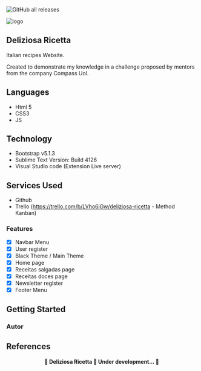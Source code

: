 <img alt="GitHub all releases" src="https://img.shields.io/github/downloads/wendelschimitz10/Deliziosa-Ricetta/total?logoColor=red&style=social"> 

![logo](https://user-images.githubusercontent.com/98092597/152608740-8c2aba32-4e03-4d2c-8809-cecf3dfbc3d8.png)

## Deliziosa Ricetta
Italian recipes Website.

Created to demonstrate my knowledge in a challenge proposed by mentors from the company Compass Uol.

## Languages
* Html 5
* CSS3
* JS

## Technology
* Bootstrap v5.1.3
* Sublime Text Version: Build 4126
* Visual Studio code (Extension Live server)

## Services Used
* Github
* Trello (https://trello.com/b/LVho6iGw/deliziosa-ricetta - Method Kanban)


### Features

- [x] Navbar Menu
- [x] User register
- [x] Black Theme / Main Theme
- [x] Home page
- [x] Receitas salgadas page
- [x] Receitas doces page
- [x] Newsletter register
- [X] Footer Menu 

## Getting Started

### Autor

## References



<h4 align="center"> 
	🚧  Deliziosa Ricetta 🚀 Under development...  🚧
</h4>
